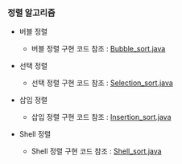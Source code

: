 ### 정렬 알고리즘
- 버블 정렬
    - 버블 정렬 구현 코드 참조 : <a href="https://github.com/hongjw1991/java-data_structure-algorithm/blob/master/Algorithm/Sort_algorithm/Bubble_sort.java">Bubble_sort.java</a>

- 선택 정렬
    - 선택 정렬 구현 코드 참조 : <a href="https://github.com/hongjw1991/java-data_structure-algorithm/blob/master/Algorithm/Sort_algorithm/Selection_sort.java">Selection_sort.java</a>
     
- 삽입 정렬
    - 삽입 정렬 구현 코드 참조 : <a href="https://github.com/hongjw1991/java-data_structure-algorithm/blob/master/Algorithm/Sort_algorithm/Insertion_sort.java">Insertion_sort.java</a>

- Shell 정렬
    - Shell 정렬 구현 코드 참조 : <a href="https://github.com/hongjw1991/java-data_structure-algorithm/blob/master/Algorithm/Sort_algorithm/Shell_sort.java">Shell_sort.java</a>